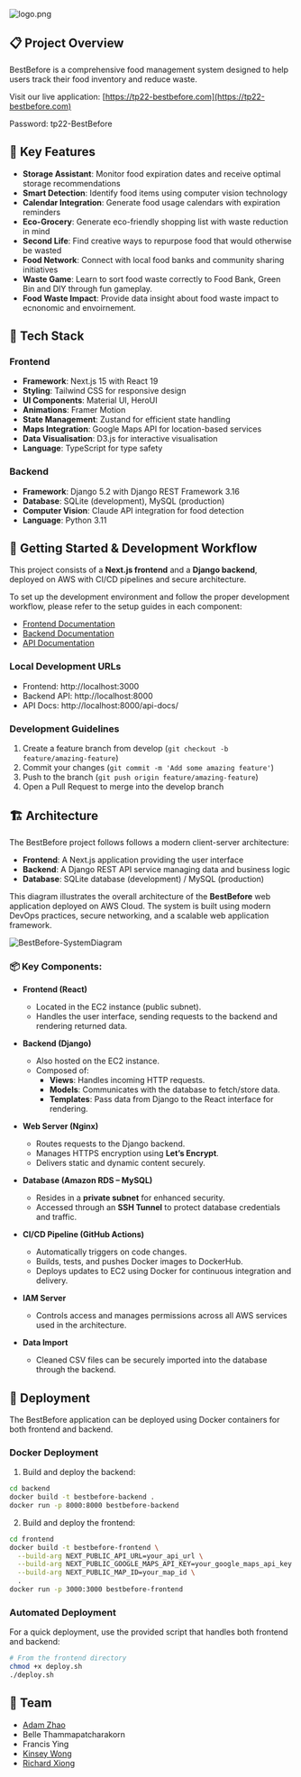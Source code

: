 ![logo.png](https://s3-tp22.s3.ap-southeast-2.amazonaws.com/BestBefore/logo.png)

## 📋 Project Overview

BestBefore is a comprehensive food management system designed to help users track their food inventory and reduce waste. 

Visit our live application: [https://tp22-bestbefore.com](https://tp22-bestbefore.com)

Password: tp22-BestBefore


## 🌟 Key Features

- **Storage Assistant**: Monitor food expiration dates and receive optimal storage recommendations
- **Smart Detection**: Identify food items using computer vision technology
- **Calendar Integration**: Generate food usage calendars with expiration reminders
- **Eco-Grocery**: Generate eco-friendly shopping list with waste reduction in mind
- **Second Life**: Find creative ways to repurpose food that would otherwise be wasted
- **Food Network**: Connect with local food banks and community sharing initiatives
- **Waste Game**: Learn to sort food waste correctly to Food Bank, Green Bin and DIY through fun gameplay.
- **Food Waste Impact**: Provide data insight about food waste impact to ecnonomic and envoirnement.

## 🔧 Tech Stack

### Frontend
- **Framework**: Next.js 15 with React 19
- **Styling**: Tailwind CSS for responsive design
- **UI Components**: Material UI, HeroUI
- **Animations**: Framer Motion
- **State Management**: Zustand for efficient state handling
- **Maps Integration**: Google Maps API for location-based services
- **Data Visualisation**: D3.js for interactive visualisation
- **Language**: TypeScript for type safety

### Backend
- **Framework**: Django 5.2 with Django REST Framework 3.16
- **Database**: SQLite (development), MySQL (production)
- **Computer Vision**: Claude API integration for food detection
- **Language**: Python 3.11

## 🚀 Getting Started & Development Workflow

This project consists of a **Next.js frontend** and a **Django backend**, deployed on AWS with CI/CD pipelines and secure architecture.

To set up the development environment and follow the proper development workflow, please refer to the setup guides in each component:

- [Frontend Documentation](frontend/README.md)
- [Backend Documentation](backend/README.md)
- [API Documentation](backend/api-docs.md)

### Local Development URLs

- Frontend: http://localhost:3000  
- Backend API: http://localhost:8000  
- API Docs: http://localhost:8000/api-docs/

### Development Guidelines

1. Create a feature branch from develop (`git checkout -b feature/amazing-feature`)
2. Commit your changes (`git commit -m 'Add some amazing feature'`)
3. Push to the branch (`git push origin feature/amazing-feature`)
4. Open a Pull Request to merge into the develop branch

## 🏗️ Architecture

The BestBefore project follows follows a modern client-server architecture:

- **Frontend**: A Next.js application providing the user interface
- **Backend**: A Django REST API service managing data and business logic
- **Database**: SQLite database (development) / MySQL (production)

This diagram illustrates the overall architecture of the **BestBefore** web application deployed on AWS Cloud. The system is built using modern DevOps practices, secure networking, and a scalable web application framework.

![BestBefore-SystemDiagram](https://github.com/user-attachments/assets/8fc64b92-4531-417c-8245-0c4fdfb961df)

### 📦 Key Components:

- **Frontend (React)**
  - Located in the EC2 instance (public subnet).
  - Handles the user interface, sending requests to the backend and rendering returned data.

- **Backend (Django)**
  - Also hosted on the EC2 instance.
  - Composed of:
    - **Views**: Handles incoming HTTP requests.
    - **Models**: Communicates with the database to fetch/store data.
    - **Templates**: Pass data from Django to the React interface for rendering.

- **Web Server (Nginx)**
  - Routes requests to the Django backend.
  - Manages HTTPS encryption using **Let’s Encrypt**.
  - Delivers static and dynamic content securely.

- **Database (Amazon RDS – MySQL)**
  - Resides in a **private subnet** for enhanced security.
  - Accessed through an **SSH Tunnel** to protect database credentials and traffic.

- **CI/CD Pipeline (GitHub Actions)**
  - Automatically triggers on code changes.
  - Builds, tests, and pushes Docker images to DockerHub.
  - Deploys updates to EC2 using Docker for continuous integration and delivery.

- **IAM Server**
  - Controls access and manages permissions across all AWS services used in the architecture.

- **Data Import**
  - Cleaned CSV files can be securely imported into the database through the backend.

## 🚢 Deployment

The BestBefore application can be deployed using Docker containers for both frontend and backend.

### Docker Deployment

1. Build and deploy the backend:
```bash
cd backend
docker build -t bestbefore-backend .
docker run -p 8000:8000 bestbefore-backend
```

2. Build and deploy the frontend:
```bash
cd frontend
docker build -t bestbefore-frontend \
  --build-arg NEXT_PUBLIC_API_URL=your_api_url \
  --build-arg NEXT_PUBLIC_GOOGLE_MAPS_API_KEY=your_google_maps_api_key \
  --build-arg NEXT_PUBLIC_MAP_ID=your_map_id \
  .
docker run -p 3000:3000 bestbefore-frontend
```

### Automated Deployment

For a quick deployment, use the provided script that handles both frontend and backend:

```bash
# From the frontend directory
chmod +x deploy.sh
./deploy.sh
```

## 👥 Team

- [Adam Zhao](https://github.com/Adam8208)
- Belle Thammapatcharakorn
- Francis Ying
- [Kinsey Wong](https://github.com/kwon0144)
- [Richard Xiong](https://github.com/LovHan) 
